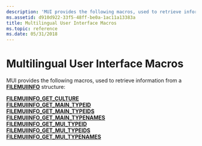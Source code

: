 ```yaml
---
description: 'MUI provides the following macros, used to retrieve information from a FILEMUIINFO structure:'
ms.assetid: d910d922-33f5-48ff-be0a-1ac11a13383a
title: Multilingual User Interface Macros
ms.topic: reference
ms.date: 05/31/2018
---
```


# Multilingual User Interface Macros

MUI provides the following macros, used to retrieve information from a [**FILEMUIINFO**](/windows/desktop/api/Winnls/ns-winnls-filemuiinfo) structure:

<dl>

[**FILEMUIINFO\_GET\_CULTURE**](/windows/desktop/api/Winnls/nf-winnls-filemuiinfo_get_culture)  
[**FILEMUIINFO\_GET\_MAIN\_TYPEID**](/windows/desktop/api/Winnls/nf-winnls-filemuiinfo_get_main_typeid)  
[**FILEMUIINFO\_GET\_MAIN\_TYPEIDS**](/windows/desktop/api/Winnls/nf-winnls-filemuiinfo_get_main_typeids)  
[**FILEMUIINFO\_GET\_MAIN\_TYPENAMES**](/windows/desktop/api/Winnls/nf-winnls-filemuiinfo_get_main_typenames)  
[**FILEMUIINFO\_GET\_MUI\_TYPEID**](/windows/desktop/api/Winnls/nf-winnls-filemuiinfo_get_mui_typeid)  
[**FILEMUIINFO\_GET\_MUI\_TYPEIDS**](/windows/desktop/api/Winnls/nf-winnls-filemuiinfo_get_mui_typeids)  
[**FILEMUIINFO\_GET\_MUI\_TYPENAMES**](/windows/desktop/api/Winnls/nf-winnls-filemuiinfo_get_mui_typenames)  
</dl>

 

 



